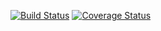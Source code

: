 [![Build Status](https://travis-ci.org/alanachaval/BalizaIntegracionContinua.svg?branch=master)](https://travis-ci.org/alanachaval/BalizaIntegracionContinua/builds)
[![Coverage Status](https://coveralls.io/repos/github/alanachaval/BalizaIntegracionContinua/badge.svg?branch=master)](https://coveralls.io/github/alanachaval/BalizaIntegracionContinua?branch=master)
